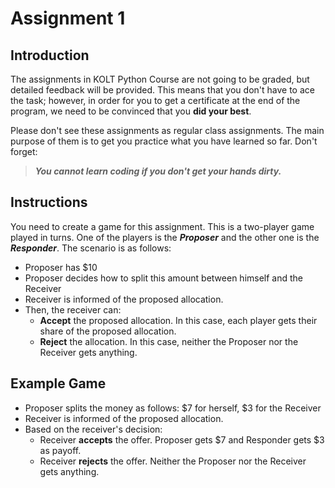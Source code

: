 # Assignment 1

## Introduction

The assignments in KOLT Python Course are not going to be graded, but detailed feedback will be provided. This means that you don't have to ace the task; however, in order for you to get a certificate at the end of the program, we need to be convinced that you **did your best**.

Please don't see these assignments as regular class assignments. The main purpose of them is to get you practice what you have learned so far. Don't forget:

> **_You cannot learn coding if you don't get your hands dirty._**

## Instructions

You need to create a game for this assignment. This is a two-player game played in turns. One of the players is the **_Proposer_** and the other one is the **_Responder_**. The scenario is as follows:

- Proposer has \$10
- Proposer decides how to split this amount between himself and the Receiver
- Receiver is informed of the proposed allocation.
- Then, the receiver can:
  - **Accept** the proposed allocation. In this case, each player gets their share of the proposed allocation.
  - **Reject** the allocation. In this case, neither the Proposer nor the Receiver gets anything.

## Example Game

- Proposer splits the money as follows: $7 for herself, $3 for the Receiver
- Receiver is informed of the proposed allocation.
- Based on the receiver's decision:
  - Receiver **accepts** the offer. Proposer gets $7 and Responder gets $3 as payoff.
  - Receiver **rejects** the offer. Neither the Proposer nor the Receiver gets anything.
